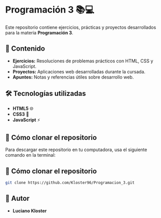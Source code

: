 # Programación 3 📚💻

Este repositorio contiene ejercicios, prácticas y proyectos desarrollados para la materia **Programación 3**.

## 📁 Contenido
- **Ejercicios:** Resoluciones de problemas prácticos con HTML, CSS y JavaScript.
- **Proyectos:** Aplicaciones web desarrolladas durante la cursada.
- **Apuntes:** Notas y referencias útiles sobre desarrollo web.

## 🛠️ Tecnologías utilizadas
- **HTML5** 🌐
- **CSS3** 🎨
- **JavaScript** ⚡

## 🚀 Cómo clonar el repositorio
Para descargar este repositorio en tu computadora, usa el siguiente comando en la terminal:

## 🚀 Cómo clonar el repositorio
```sh
git clone https://github.com/Kloster96/Programacion_3.git
```

## 📝 Autor
- **Luciano Kloster**

